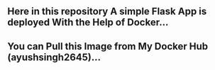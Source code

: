 Here in this repository A simple Flask App is deployed With the Help of Docker... 
---------------------------------------------------------------------------------
You can Pull this Image from My Docker Hub (ayushsingh2645)...
------------------------------------------------------------------
